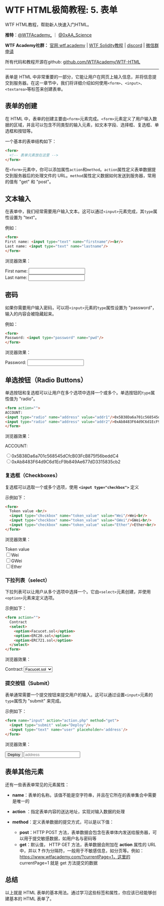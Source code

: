 # WTF HTML极简教程: 5. 表单

WTF HTML教程，帮助新人快速入门HTML。

**推特**：[@WTFAcademy_](https://twitter.com/WTFAcademy_)  ｜ [@0xAA_Science](https://twitter.com/0xAA_Science)

**WTF Academy社群：** [官网 wtf.academy](https://wtf.academy) | [WTF Solidity教程](https://github.com/AmazingAng/WTFSolidity) | [discord](https://discord.gg/5akcruXrsk) | [微信群申请](https://docs.google.com/forms/d/e/1FAIpQLSe4KGT8Sh6sJ7hedQRuIYirOoZK_85miz3dw7vA1-YjodgJ-A/viewform?usp=sf_link)

所有代码和教程开源在github: [github.com/WTFAcademy/WTF-HTML](https://github.com/WTFAcademy/WTF-HTML)

---

表单是 HTML 中非常重要的一部分，它能让用户在网页上输入信息，并将信息提交到服务器。在这一章节中，我们将详细介绍如何使用`<form>`、`<input>`、`<textarea>`等标签来创建表单。

## 表单的创建

在 HTML 中，表单的创建主要由`<form>`元素完成。`<form>`元素定义了用户输入数据的区域，并且可以包含不同类型的输入元素，如文本字段、选择框、复选框、单选框和按钮等。

一个基本的表单结构如下：

```html
<form>
  <!-- 表单元素放在这里 -->
</form>
```

在`<form>`元素中，你可以添加属性`action`和`method`。`action`属性定义表单数据提交到服务器后的处理文件的 URL。`method`属性定义数据如何发送到服务器，常用的值有 "get" 和 "post"。

## 文本输入

在表单中，我们经常需要用户输入文本。这可以通过`<input>`元素完成，其`type`属性设置为 "text"。

例如：

```html
<form>
First name: <input type="text" name="firstname"/><br/>
Last name: <input type="text" name="lastname"/>
</form>
```

浏览器效果：

<form>
First name: <input type="text" name="firstname"/><br/>
Last name: <input type="text" name="lastname"/>
</form>

## 密码

如果你需要用户输入密码，可以将`<input>`元素的`type`属性设置为 "password"，输入的内容会被隐藏起来。

例如：

```html
<form>
Password: <input type="password" name="pwd"/>
</form>
```

浏览器效果：

<form>
Password: <input type="password" name="pwd"/>
</form>

## 单选按钮（Radio Buttons）

单选按钮和复选框可以让用户在多个选项中选择一个或多个。单选按钮的`type`属性值为 "radio"。

```html
<form action="">
ACCOUNT:
<input type="radio" name="address" value="addr1"/>0x5B38Da6a701c568545dCfcB03FcB875f56beddC4<br/>
<input type="radio" name="address" value="addr2"/>0xAb8483F64d9C6d1EcF9b849Ae677dD3315835cb2
</form>
```

浏览器效果：

<form action="">
ACCOUNT:

<input type="radio" name="address" value="addr1"/>0x5B38Da6a701c568545dCfcB03FcB875f56beddC4<br/>
<input type="radio" name="address" value="addr2"/>0xAb8483F64d9C6d1EcF9b849Ae677dD3315835cb2
</form>

### 复选框（Checkboxes）

复选框可以选取一个或多个选项，使用 **`<input type="checkbox">`** 定义

示例如下：

```html
<form>
  Token value <br/>
  <input type="checkbox" name="token_value" value="Wei"/>Wei<br/>
  <input type="checkbox" name="token_value" value="GWei"/>GWei<br/>
  <input type="checkbox" name="token_value" value="Ether"/>Ether<br/>
</form>
```

浏览器效果：

<form>
  Token value <br/>
  <input type="checkbox" name="token_value" value="Wei"/>Wei<br/>
  <input type="checkbox" name="token_value" value="GWei"/>GWei<br/>
  <input type="checkbox" name="token_value" value="Ether"/>Ether<br/>
</form>


### 下拉列表（select）

下拉列表可以让用户从多个选项中选择一个。它由`<select>`元素创建，并使用`<option>`元素来定义选项。

示例如下：

```html
<form action="">
  Contract
  <select>
    <option>Facucet.sol</option>
    <option>ERC20.sol</option>
    <option>ERC721.sol</option>
  </select>
</form>
```

浏览器效果：

<form action="">
  Contract
  <select>
    <option>Facucet.sol</option>
    <option>ERC20.sol</option>
    <option>ERC721.sol</option>
  </select>
</form>

### 提交按钮（Submit）

表单通常需要一个提交按钮来提交用户的输入。这可以通过设置`<input>`元素的`type`属性为 "submit" 来完成。

示例如下：

```html
<form name="input" action="action.php" method="get">
  <input type="submit" value="Deploy"/>
  <input type="text" name="user" placeholder='address'/>
</form>
```

浏览器效果：

<form name="input" action="action.php" method="get">
  <input type="submit" value="Deploy"/>
  <input type="text" name="user" placeholder='address'/>
</form>

## 表单其他元素

还有一些表表单常见的元素属性：

- **name**：表单的名称。该值不能是空字符串，并且在它所在的表单集合中需要是唯一的

- **action** ：指定表单内容的送达地址，实现对输入数据的处理

- **method**：定义表单数据的提交方式，可以是以下值：

  - **post**：HTTP POST 方法，表单数据会包含在表单体内发送给服务器，可以用于提交敏感数据，如用户名与密码等
  - **get**：默认值， HTTP GET 方法，表单数据会附加在 **action** 属性的 URL 中，并以 **?** 作为分隔符，一般用于不敏感信息，如分页等。例如：https://www.wtfacademy.com/?currentPage=1，这里的 currentPage=1 就是 get 方法提交的数据


## 总结

以上就是 HTML 表单的基本用法。通过学习这些标签和属性，你应该已经能够创建基本的 HTML 表单了。